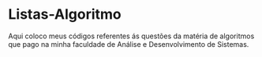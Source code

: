 # Listas-Algoritmo
Aqui coloco meus códigos referentes ás questões da matéria de algoritmos que pago na minha faculdade de Análise e Desenvolvimento de Sistemas. 
